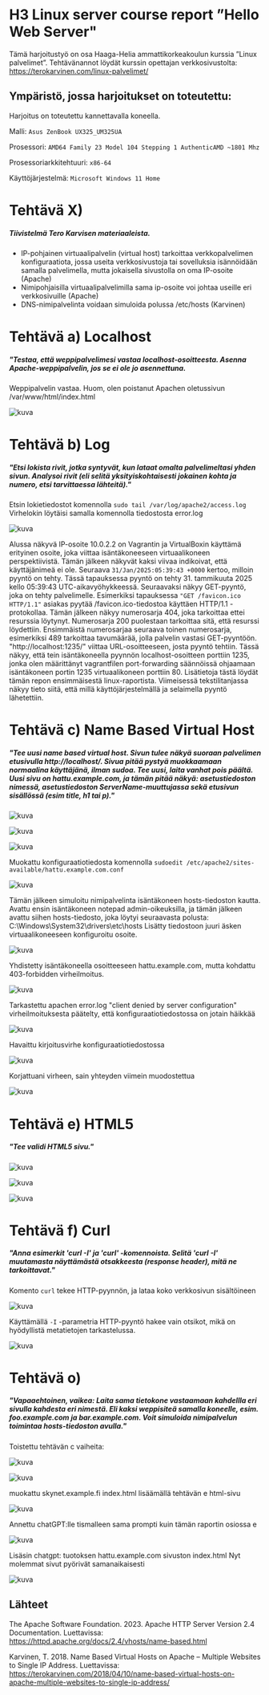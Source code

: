 
# H3 Linux server course report ”Hello Web Server"

Tämä harjoitustyö on osa Haaga-Helia ammattikorkeakoulun kurssia ”Linux palvelimet”. 
Tehtävänannot löydät kurssin opettajan verkkosivustolta: https://terokarvinen.com/linux-palvelimet/

## Ympäristö, jossa harjoitukset on toteutettu:

Harjoitus on toteutettu kannettavalla koneella.

Malli: `Asus ZenBook UX325_UM325UA`

Prosessori: `AMD64 Family 23 Model 104 Stepping 1 AuthenticAMD ~1801 Mhz`

Prosessoriarkkitehtuuri: `x86-64`

Käyttöjärjestelmä: `Microsoft Windows 11 Home`

# Tehtävä X) 
##### Tiivistelmä Tero Karvisen materiaaleista.

- IP-pohjainen virtuaalipalvelin (virtual host) tarkoittaa verkkopalvelimen konfiguraatiota, jossa useita verkkosivustoja tai sovelluksia isännöidään samalla palvelimella, mutta jokaisella sivustolla on oma IP-osoite (Apache)
- Nimipohjaisilla virtuaalipalvelimilla sama ip-osoite voi johtaa useille eri verkkosivuille (Apache)
- DNS-nimipalvelinta voidaan simuloida polussa /etc/hosts (Karvinen)

# Tehtävä a) Localhost
##### "Testaa, että weppipalvelimesi vastaa localhost-osoitteesta. Asenna Apache-weppipalvelin, jos se ei ole jo asennettuna.

Weppipalvelin vastaa. Huom, olen poistanut Apachen oletussivun /var/www/html/index.html 

![kuva](https://github.com/user-attachments/assets/bf356e42-6c4f-4a43-901c-42ea4a9289b8)


# Tehtävä b) Log
##### "Etsi lokista rivit, jotka syntyvät, kun lataat omalta palvelimeltasi yhden sivun. Analysoi rivit (eli selitä yksityiskohtaisesti jokainen kohta ja numero, etsi tarvittaessa lähteitä)."

Etsin lokietiedostot komennolla ``sudo tail /var/log/apache2/access.log``
Virhelokin löytäisi samalla komennolla tiedostosta error.log

![kuva](https://github.com/user-attachments/assets/6dbb598c-b15a-480c-95cf-71480c0591d4)

Alussa näkyvä IP-osoite 10.0.2.2 on Vagrantin ja VirtualBoxin käyttämä erityinen osoite, joka viittaa isäntäkoneeseen virtuaalikoneen perspektiivistä. Tämän jälkeen näkyvät kaksi viivaa indikoivat, että käyttäjänimeä ei ole. 
Seuraava ``31/Jan/2025:05:39:43 +0000`` kertoo, milloin pyyntö on tehty. Tässä tapauksessa pyyntö on tehty 31. tammikuuta 2025 kello 05:39:43 UTC-aikavyöhykkeessä. Seuraavaksi näkyy GET-pyyntö, joka on tehty palvelimelle. Esimerkiksi tapauksessa 
``"GET /favicon.ico HTTP/1.1"`` asiakas pyytää /favicon.ico-tiedostoa käyttäen HTTP/1.1 -protokollaa. Tämän jälkeen näkyy numerosarja 404, joka tarkoittaa ettei resurssia löytynyt. Numerosarja 200 puolestaan tarkoittaa sitä, että resurssi löydettiin. Ensimmäistä numerosarjaa seuraava toinen numerosarja, esimerkiksi 489 tarkoittaa tavumäärää, jolla palvelin vastasi GET-pyyntöön. "http://localhost:1235/" viittaa URL-osoitteeseen, josta pyyntö tehtiin. Tässä näkyy, että tein isäntäkoneella pyynnön localhost-osoitteen porttiin 1235, jonka olen määrittänyt vagrantfilen port-forwarding säännöissä ohjaamaan isäntäkoneen portin 1235 virtuaalikoneen porttiin 80. Lisätietoja tästä löydät tämän repon ensimmäisestä linux-raportista. 
Viimeisessä tekstilitanjassa näkyy tieto siitä, että millä käyttöjärjestelmällä ja selaimella pyyntö lähetettiin.

# Tehtävä c) Name Based Virtual Host
##### "Tee uusi name based virtual host. Sivun tulee näkyä suoraan palvelimen etusivulla http://localhost/. Sivua pitää pystyä muokkaamaan normaalina käyttäjänä, ilman sudoa. Tee uusi, laita vanhat pois päältä. Uusi sivu on hattu.example.com, ja tämän pitää näkyä: asetustiedoston nimessä, asetustiedoston ServerName-muuttujassa sekä etusivun sisällössä (esim title, h1 tai p)."

![kuva](https://github.com/user-attachments/assets/1b58603f-06c7-41f8-8506-cf52f5c1a370)

![kuva](https://github.com/user-attachments/assets/306a1534-f50b-4923-9cc7-d32ed2a038c7)

![kuva](https://github.com/user-attachments/assets/7542620f-98fa-4cdc-a31c-93a921f41d65)

Muokattu konfiguraatiotiedosta komennolla ``sudoedit /etc/apache2/sites-available/hattu.example.com.conf``

![kuva](https://github.com/user-attachments/assets/a146a666-b99d-43ee-b190-a9791bae919a)

Tämän jälkeen simuloitu nimipalvelinta isäntäkoneen hosts-tiedoston kautta. Avattu ensin isäntäkoneen notepad admin-oikeuksilla, ja tämän jälkeen avattu siihen hosts-tiedosto, joka löytyi
seuraavasta polusta: C:\Windows\System32\drivers\etc\hosts
Lisätty tiedostoon juuri äsken virtuaalikoneeseen konfiguroitu osoite.

![kuva](https://github.com/user-attachments/assets/f77c5e6f-1e3e-429d-be52-b251d6cf5560)

Yhdistetty isäntäkoneella osoitteeseen hattu.example.com, mutta kohdattu 403-forbidden virheilmoitus. 

![kuva](https://github.com/user-attachments/assets/2bd2397b-be47-4d9d-9a2d-551f1b54bf99)

Tarkastettu apachen error.log
"client denied by server configuration" virheilmoituksesta päätelty, että konfiguraatiotiedostossa on jotain häikkää

![kuva](https://github.com/user-attachments/assets/3ceefb9e-15d5-4df3-b51c-ff1170fe470d)

Havaittu kirjoitusvirhe konfiguraatiotiedostossa

![kuva](https://github.com/user-attachments/assets/20815a9e-ceb7-4339-8410-a99223b0b7eb)

Korjattuani virheen, sain yhteyden viimein muodostettua

![kuva](https://github.com/user-attachments/assets/057b7f66-2d1d-45eb-9e9d-a025fc0b3483)


# Tehtävä e) HTML5
##### "Tee validi HTML5 sivu."

![kuva](https://github.com/user-attachments/assets/3219fd43-fadc-4952-b613-8870c719cf8b)

![kuva](https://github.com/user-attachments/assets/4fb4bd92-5996-4489-ac0b-55879b710d64)

![kuva](https://github.com/user-attachments/assets/27c3d47f-8f69-4f31-ae23-2ea6f8aa0f64)



# Tehtävä f) Curl
##### "Anna esimerkit 'curl -I' ja 'curl' -komennoista. Selitä 'curl -I' muutamasta näyttämästä otsakkeesta (response header), mitä ne tarkoittavat."

Komento ``curl`` tekee HTTP-pyynnön, ja lataa koko verkkosivun sisältöineen

![kuva](https://github.com/user-attachments/assets/ccd0cfe4-cc82-4fbc-bd97-7158f634e79b)

Käyttämällä ``-I`` -parametria HTTP-pyyntö hakee vain otsikot, mikä on hyödyllistä metatietojen tarkastelussa.

![kuva](https://github.com/user-attachments/assets/4e9949aa-ae3f-4602-a4b3-6c0d9cf254bf)



# Tehtävä o) 
##### "Vapaaehtoinen, vaikea: Laita sama tietokone vastaamaan kahdellla eri sivulla kahdesta eri nimestä. Eli kaksi weppisiteä samalla koneelle, esim. foo.example.com ja bar.example.com. Voit simuloida nimipalvelun toimintaa hosts-tiedoston avulla."

Toistettu tehtävän c vaiheita:

![kuva](https://github.com/user-attachments/assets/4c81ec84-52f4-4419-a736-cdd785a99d7c)

![kuva](https://github.com/user-attachments/assets/e2c39aad-1cbf-4521-a901-ad230a469106)

muokattu skynet.example.fi index.html lisäämällä tehtävän e html-sivu

![kuva](https://github.com/user-attachments/assets/5aad6583-99cb-4a26-abf0-549b03b2cd21)

Annettu chatGPT:lle tismalleen sama prompti kuin tämän raportin osiossa e

![kuva](https://github.com/user-attachments/assets/ffdc8158-1d9a-43a7-bc7e-a7ee1e712061)

Lisäsin chatgpt: tuotoksen hattu.example.com sivuston index.html
Nyt molemmat sivut pyörivät samanaikaisesti

![kuva](https://github.com/user-attachments/assets/1033db4a-b668-42cb-bab7-fefd5ed75cd7)


## Lähteet

The Apache Software Foundation. 2023. Apache HTTP Server Version 2.4 Documentation. Luettavissa: https://httpd.apache.org/docs/2.4/vhosts/name-based.html 

Karvinen, T. 2018. Name Based Virtual Hosts on Apache – Multiple Websites to Single IP Address. Luettavissa: https://terokarvinen.com/2018/04/10/name-based-virtual-hosts-on-apache-multiple-websites-to-single-ip-address/
